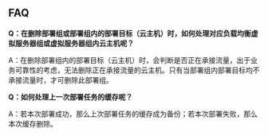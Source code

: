 ## FAQ

**Q：在删除部署组或部署组内的部署目标（云主机）时，如何处理对应负载均衡虚拟服务器组或虚拟服务器组内云主机呢？**

A：在删除部署组内的部署目标（云主机）时，会判断是否正在承接流量，出于业务可靠性的考虑，无法删除正在承接流量的云主机。只有当部署组内部署目标均不承接流量时，才可删除此部署组。

**Q：如何处理上一次部署任务的缓存呢？**

A：若本次部署成功，那么上次部署任务的缓存成为备份；若本次部署失败，那么本次缓存删除。
